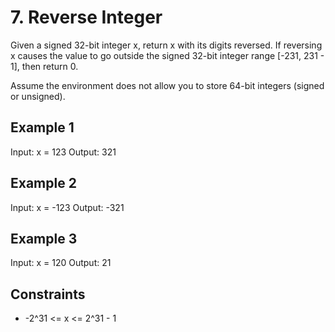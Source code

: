 # 7. Reverse Integer

Given a signed 32-bit integer x, return x with its digits reversed. If reversing x causes the value to go outside the signed 32-bit integer range [-231, 231 - 1], then return 0.

Assume the environment does not allow you to store 64-bit integers (signed or unsigned).

## Example 1

Input: x = 123
Output: 321

## Example 2

Input: x = -123
Output: -321

## Example 3

Input: x = 120
Output: 21

## Constraints

- -2^31 <= x <= 2^31 - 1
